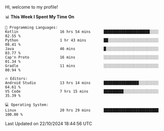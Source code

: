 HI, welcome to my profile!
<!--START_SECTION:waka-->
📊 **This Week I Spent My Time On** 

```text
💬 Programming Languages: 
Kotlin                   16 hrs 54 mins      █████████████████████░░░░   82.55 % 
Python                   1 hr 43 mins        ██░░░░░░░░░░░░░░░░░░░░░░░   08.41 % 
Java                     46 mins             █░░░░░░░░░░░░░░░░░░░░░░░░   03.77 % 
Cap'n Proto              16 mins             ░░░░░░░░░░░░░░░░░░░░░░░░░   01.34 % 
Gradle                   11 mins             ░░░░░░░░░░░░░░░░░░░░░░░░░   00.94 % 

🔥 Editors: 
Android Studio           13 hrs 14 mins      ████████████████░░░░░░░░░   64.61 % 
VS Code                  7 hrs 15 mins       █████████░░░░░░░░░░░░░░░░   35.39 % 

💻 Operating System: 
Linux                    20 hrs 29 mins      █████████████████████████   100.00 % 
```


 Last Updated on 22/10/2024 18:44:56 UTC
<!--END_SECTION:waka-->
